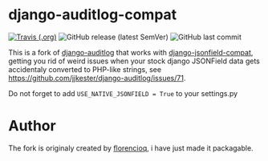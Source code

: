 django-auditlog-compat
===============
[![Travis (.org)](https://img.shields.io/travis/f213/django-auditlog-compat)](http://travis-ci.org/github/f213/django-auditlog-compat/) ![GitHub release (latest SemVer)](https://img.shields.io/github/v/release/f213/django-auditlog-compat) ![GitHub last commit](https://img.shields.io/github/last-commit/f213/django-auditlog-compat)

This is a fork of [django-auditlog](https://github.com/jjkester/django-auditlog) that works with [django-jsonfield-compat](https://github.com/kbussell/django-jsonfield-compat), getting you rid of weird issues when your stock django JSONField data gets accidentaly converted to PHP-like strings, see https://github.com/jjkester/django-auditlog/issues/71.

Do not forget to add `USE_NATIVE_JSONFIELD = True` to your settings.py

Author
======

The fork is originaly created by [florencioq](https://github.com/florencioq/django-auditlog), i have just made it packagable.
